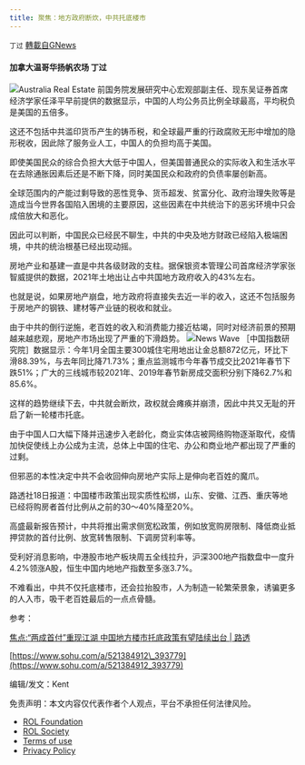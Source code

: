 ```yaml
---
title: 聚焦：地方政府断炊，中共托底楼市
---
```

`丁过` [轉載自GNews](https://gnews.org/zh-hans/2033133/)

#### 加拿大温哥华扬帆农场 丁过
![](https://assets.gnews.org/wp-content/uploads/2022/02/973DE511-D25F-4424-862C-15C8F7CBC72B_1_201_a-1.jpeg)Australia Real Estate
前国务院发展研究中心宏观部副主任、现东吴证券首席经济学家任泽平早前提供的数据显示，中国的人均公务员比例全球最高，平均税负是美国的五倍多。

这还不包括中共滥印货币产生的铸币税，和全球最严重的行政腐败无形中增加的隐形税收，因此除了服务业人工，中国人的负担均高于美国。

即使美国民众的综合负担大大低于中国人，但美国普通民众的实际收入和生活水平在去除通胀因素后还是不断下降，同时美国民众和政府的负债率屡创新高。

全球范围内的产能过剩导致的恶性竞争、货币超发、贫富分化、政府治理失败等是造成当今世界各国陷入困境的主要原因，这些因素在中共统治下的恶劣环境中只会成倍放大和恶化。

因此可以判断，中国民众已经民不聊生，中共的中央及地方财政已经陷入极端困境，中共的统治根基已经出现动摇。

房地产业和基建一直是中共各级财政的支柱。据保银资本管理公司首席经济学家张智威提供的数据，2021年土地出让占中共国地方政府收入的43%左右。

也就是说，如果房地产崩盘，地方政府将直接失去近一半的收入，这还不包括服务于房地产的钢铁、建材等产业链的税收和就业。

由于中共的倒行逆施，老百姓的收入和消费能力接近枯竭，同时对经济前景的预期越来越悲观，房地产市场出现了严重的下滑趋势。
![](https://assets.gnews.org/wp-content/uploads/2022/02/1EACAF29-16C1-4E1B-8992-39F74CD90838_4_5005_c-1.jpeg)News Wave
［中国指数研究院］数据显示：今年1月全国主要300城住宅用地出让金总额872亿元，环比下滑88.39%，与去年同比降71.73%；重点监测城市今年春节成交比2021年春节下跌51%；广大的三线城市较2021年、2019年春节新房成交面积分别下降62.7%和85.6%。

这样的趋势继续下去，中共就会断炊，政权就会瘫痪并崩溃，因此中共又无耻的开启了新一轮楼市托底。

由于中国人口大幅下降并迅速步入老龄化，商业实体店被网络购物逐渐取代，疫情加快促使线上办公成为主流，总体上中国的住宅、办公和商业地产都出现了严重的过剩。

但邪恶的本性决定中共不会收回伸向房地产实际上是伸向老百姓的魔爪。

路透社18日报道：中国楼市政策出现实质性松绑，山东、安徽、江西、重庆等地已经将购房者首付比例从之前的30～40%降至20%。

高盛最新报告预计，中共将推出需求侧宽松政策，例如放宽购房限制、降低商业抵押贷款的首付比例、放宽转售限制、下调房贷利率等。

受利好消息影响，中港股市地产板块周五全线拉升，沪深300地产指数盘中一度升4.2%领涨A股，恒生中国内地地产指数至多涨3.7%。

不难看出，中共不仅托底楼市，还会拉抬股市，人为制造一轮繁荣景象，诱骗更多的人入市，吸干老百姓最后的一点点骨髓。

参考：

[焦点:“两成首付”重现江湖 中国地方楼市托底政策有望陆续出台 | 路透](https://cn.reuters.com/article/china-housing-policy-0218-fri-idCNKBS2KN0PQ)

[https://www.sohu.com/a/521384912\_393779](https://www.sohu.com/a/521384912_393779)

编辑/发文：Kent

 

免责声明：本文内容仅代表作者个人观点，平台不承担任何法律风险。

- [ROL Foundation](https://rolfoundation.org/)
- [ROL Society](https://rolsociety.org/)
- [Terms of use](https://gnews.org/terms-of-use-3/)
- [Privacy Policy](https://gnews.org/privacy-policy/)
